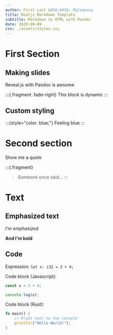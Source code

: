 ```yaml
---
author: First Last &#58;&#58; MyCompany
title: Realjs Markdown Template 
subtitle: Markdown to HTML with Pandoc 
date: 2020-09-09
css: ./assets/styles.css
---
```


# First Section

## Making slides

Reveal.js with Pandoc is awsome

:::{.fragment .fade-right}
This block is dynamic
:::

## Custom styling

:::{style="color: blue;"}
Feeling blue
:::

# Second section

Show me a quote

:::{.fragment}
> Someone once said...
:::

# Text

## Emphasized text

_I'm emphasized_

__And I'm bold__

## Code

Expression: `let x: i32 = 3 + 4;`

Code block (Javascript):
```javascript
const x = 3 + 4;

console.log(x);
```

Code block (Rust):
```rust
fn main() {
    // Print text to the console
    println!("Hello World!");
}
```
